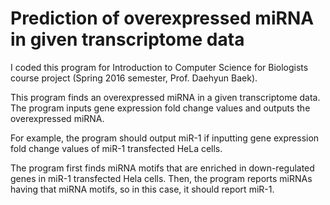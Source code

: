 # Prediction of overexpressed miRNA in given transcriptome data

I coded this program for Introduction to Computer Science for Biologists course project (Spring 2016 semester, Prof. Daehyun Baek).

This program finds an overexpressed miRNA in a given transcriptome data.
The program inputs gene expression fold change values and outputs the overexpressed miRNA.

For example, the program should output miR-1 if inputting gene expression fold change values of miR-1 transfected HeLa cells.

The program first finds miRNA motifs that are enriched in down-regulated genes in miR-1 transfected Hela cells.
Then, the program reports miRNAs having that miRNA motifs, so in this case, it should report miR-1.
